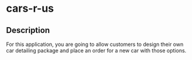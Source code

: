 # cars-r-us
## Description
For this application, you are going to allow customers to design their own car detailing package and place an order for a new car with those options.